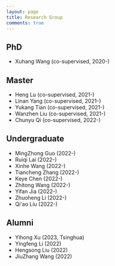 ```yaml
---
layout: page
title: Research Group
comments: true
---
```


## PhD
* Xuhang Wang (co-supervised, 2020-)

## Master
* Heng Lu (co-supervised, 2021-)
* Linan Yang (co-supervised, 2021-)
* Yukang Tian (co-supervised, 2021-)
* Wanzhen Liu (co-supervised, 2021-)
* Chunyu Qi (co-supervised, 2022-)

## Undergraduate
* MingZhong Guo (2022-)
* Ruiqi Lai (2022-)
* Xinhe Wang (2022-)
* Tiancheng Zhang (2022-)
* Keye Chen (2022-)
* Zhitong Wang (2022-)
* Yifan Jia (2022-)
* Zhuoheng Li (2022-)
* Qi'ao Liu (2022-)

## Alumni
* Yihong Xu (2023, Tsinghua)
* Yingfeng Li (2022)
* Hengsong Liu (2022)
* JiuZhang Wang (2022)

